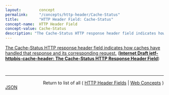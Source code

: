 ```yaml
---
layout:        concept
permalink:     "/concepts/http-header/Cache-Status"
title:         "HTTP Header Field: Cache-Status"
concept-name:  HTTP Header Field
concept-value: Cache-Status
description: "The Cache-Status HTTP response header field indicates how caches have handled that response and its corresponding request."
---
```


[The Cache-Status HTTP response header field indicates how caches have handled that response and its corresponding request.](http://tools.ietf.org/html/draft-ietf-httpbis-cache-header#section-2 "Read documentation for HTTP Header Field &#34;Cache-Status&#34;") (**[Internet Draft ietf-httpbis-cache-header: The Cache-Status HTTP Response Header Field](/specs/IETF/I-D/ietf-httpbis-cache-header "To aid debugging, HTTP caches often append header fields to a response explaining how they handled the request in an ad hoc manner. This specification defines a standard mechanism to do so that is aligned with HTTP's caching model.")**)

<br/>
<hr/>

<p style="float : left"><a href="./Cache-Status.json" title="JSON representing this particular Web Concept value">JSON</a></p>
<p style="text-align: right">Return to list of all ( <a href="../http-header/">HTTP Header Fields</a> | <a href="../">Web Concepts</a> )</p>
